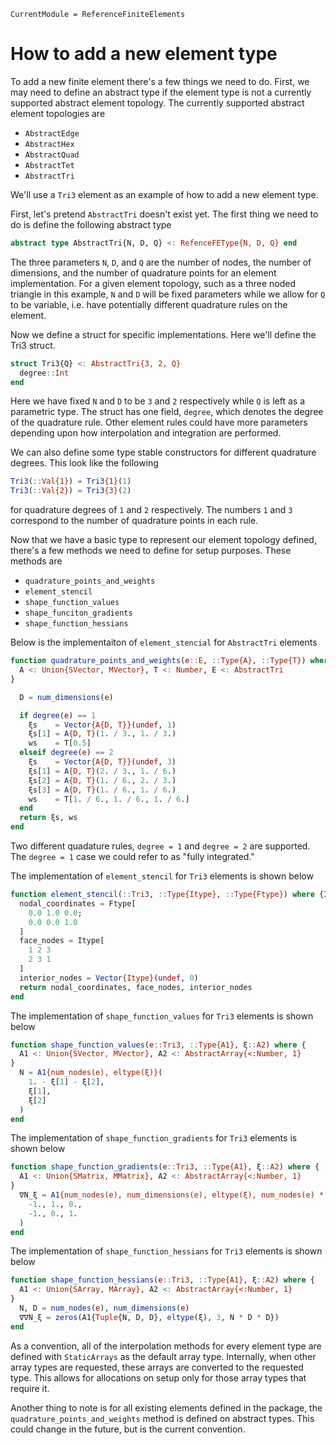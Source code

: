 ```@meta
CurrentModule = ReferenceFiniteElements
```

# How to add a new element type
To add a new finite element there's a few things we need to do. First, we may need to define an abstract type if the element type is not a currently supported abstract element topology. The currently supported abstract element topologies are   
- `AbstractEdge`
- `AbstractHex`
- `AbstractQuad`
- `AbstractTet`
- `AbstractTri`

We'll use a `Tri3` element as an example of how to add a new element type.

First, let's pretend `AbstractTri` doesn't exist yet. The first thing we need to do is define the following abstract type

```julia
abstract type AbstractTri{N, D, Q} <: RefenceFEType{N, D, Q} end
```
The three parameters `N`, `D`, and `Q` are the number of nodes, the number of dimensions, and the number of quadrature points for an element implementation. For a given element topology, such as a three noded triangle in this example, `N` and `D` will be fixed parameters while we allow for `Q` to be variable, i.e. have potentially different quadrature rules on the element. 

Now we define a struct for specific implementations. Here we'll define the Tri3 struct.
```julia
struct Tri3{Q} <: AbstractTri{3, 2, Q}
  degree::Int
end
```
Here we have fixed `N` and `D` to be `3` and `2` respectively while `Q` is left as a parametric type. The struct has one field, `degree`, which denotes the degree of the quadrature rule. Other element rules could have more parameters depending upon how interpolation and integration are performed. 

We can also define some type stable constructors for different quadrature degrees. This look like the following

```julia
Tri3(::Val{1}) = Tri3{1}(1)
Tri3(::Val{2}) = Tri3{3}(2)
```
for quadrature degrees of `1` and `2` respectively. The numbers `1` and `3` correspond to the number of quadrature points in each rule.

Now that we have a basic type to represent our element topology defined, there's a few methods we need to define for setup purposes. These methods are

- `quadrature_points_and_weights`
- `element_stencil`
- `shape_function_values`
- `shape_funciton_gradients`
- `shape_function_hessians`

Below is the implementaiton of `element_stencial` for `AbstractTri` elements

```julia
function quadrature_points_and_weights(e::E, ::Type{A}, ::Type{T}) where {
  A <: Union{SVector, MVector}, T <: Number, E <: AbstractTri
}

  D = num_dimensions(e)

  if degree(e) == 1
    ξs    = Vector{A{D, T}}(undef, 1)
    ξs[1] = A{D, T}(1. / 3., 1. / 3.)
    ws    = T[0.5]
  elseif degree(e) == 2
    ξs    = Vector{A{D, T}}(undef, 3)
    ξs[1] = A{D, T}(2. / 3., 1. / 6.)
    ξs[2] = A{D, T}(1. / 6., 2. / 3.)
    ξs[3] = A{D, T}(1. / 6., 1. / 6.)
    ws    = T[1. / 6., 1. / 6., 1. / 6.]
  end
  return ξs, ws
end
```
Two different quadature rules, `degree = 1` and `degree = 2` are supported. The `degree = 1` case we could refer to as "fully integrated."

The implementation of `element_stencil` for `Tri3` elements is shown below

```julia
function element_stencil(::Tri3, ::Type{Itype}, ::Type{Ftype}) where {Itype <: Integer, Ftype <: AbstractFloat}
  nodal_coordinates = Ftype[
    0.0 1.0 0.0;
    0.0 0.0 1.0
  ]
  face_nodes = Itype[
    1 2 3
    2 3 1
  ]
  interior_nodes = Vector{Itype}(undef, 0)
  return nodal_coordinates, face_nodes, interior_nodes
end
```

The implementation of `shape_function_values` for `Tri3` elements is shown below

```julia
function shape_function_values(e::Tri3, ::Type{A1}, ξ::A2) where {
  A1 <: Union{SVector, MVector}, A2 <: AbstractArray{<:Number, 1}
}
  N = A1{num_nodes(e), eltype(ξ)}(
    1. - ξ[1] - ξ[2],
    ξ[1],
    ξ[2]
  )
end
```
The implementation of `shape_function_gradients` for `Tri3` elements is shown below

```julia
function shape_function_gradients(e::Tri3, ::Type{A1}, ξ::A2) where {
  A1 <: Union{SMatrix, MMatrix}, A2 <: AbstractArray{<:Number, 1}
}
  ∇N_ξ = A1{num_nodes(e), num_dimensions(e), eltype(ξ), num_nodes(e) * num_dimensions(e)}(
    -1., 1., 0.,
    -1., 0., 1.
  )
end
```
The implementation of `shape_function_hessians` for `Tri3` elements is shown below
```julia
function shape_function_hessians(e::Tri3, ::Type{A1}, ξ::A2) where {
  A1 <: Union{SArray, MArray}, A2 <: AbstractArray{<:Number, 1}
}
  N, D = num_nodes(e), num_dimensions(e)
  ∇∇N_ξ = zeros(A1{Tuple{N, D, D}, eltype(ξ), 3, N * D * D})
end
```

As a convention, all of the interpolation methods for every element type are defined with `StaticArrays` as the default array type. Internally, when other array types are requested, these arrays are converted to the requested type. This allows for allocations on setup only for those array types that require it. 

Another thing to note is for all existing elements defined in the package, the `quadrature_points_and_weights` method is defined on abstract types. This could change in the future, but is the current convention. 
